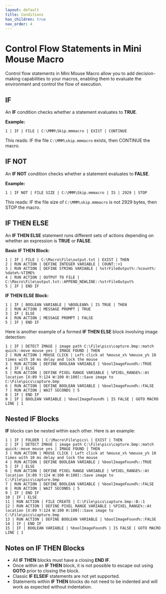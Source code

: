 ```yaml
---
layout: default
title: Conditions
has_children: true
nav_order: 4
---
```


# Control Flow Statements in Mini Mouse Macro

Control flow statements in Mini Mouse Macro allow you to add decision-making capabilities to your macros, enabling them to evaluate the environment and control the flow of execution.

## IF

An **IF** condition checks whether a statement evaluates to **TRUE**.

**Example:**

```
1 | IF | FILE | C:\MMM\Skip.mmmacro | EXIST | CONTINUE
```

This reads: IF the file `C:\MMM\skip.mmmacro` exists, then CONTINUE the macro.

## IF NOT

An **IF NOT** condition checks whether a statement evaluates to **FALSE**.

**Example:**

```
1 | IF NOT | FILE SIZE | C:\MMM\Skip.mmmacro | IS | 2929 | STOP
```

This reads: IF the file size of `C:\MMM\skip.mmmacro` is not 2929 bytes, then STOP the macro.

## IF THEN ELSE

An **IF THEN ELSE** statement runs different sets of actions depending on whether an expression is **TRUE** or **FALSE**.

**Basic IF THEN Block:**

```
1 | IF | FILE | C:\Macro\File\output.txt | EXIST | THEN
2 | RUN ACTION | DEFINE INTEGER VARIABLE | COUNT::+1
3 | RUN ACTION | DEFINE STRING VARIABLE | %strFileOutput%::%count%: %date%-%TIME%
4 | RUN ACTION | OUTPUT TO FILE | C:\Macro\File\output.txt::APPEND_NEWLINE::%strFileOutput%
5 | IF | END IF
```

**IF THEN ELSE Block:**

```
1 | IF | BOOLEAN VARIABLE | %BOOLEAN% | IS TRUE | THEN
2 | RUN ACTION | MESSAGE PROMPT | TRUE
3 | IF | ELSE
4 | RUN ACTION | MESSAGE PROMPT | FALSE
5 | IF | END IF
```

Here is another example of a formed **IF THEN ELSE** block involving image detection:

```
1 | IF | DETECT IMAGE | image path C:\File\pics\capture.bmp::match quick::move mouse yes | IMAGE FOUND | THEN
2 | RUN ACTION | MOUSE CLICK | Left click at %mouse_x% %mouse_y% 10 times with 10 ms delay and lock the mouse
3 | RUN ACTION | DEFINE BOOLEAN VARIABLE | %boolImageFound%::TRUE
4 | IF | ELSE
5 | RUN ACTION | DEFINE PIXEL RANGE VARIABLE | %PIXEL_RANGE%::At location [X:89 Y:124 W:100 H:100]::Save image to C:\File\pics\capture.bmp
6 | RUN ACTION | DEFINE BOOLEAN VARIABLE | %boolImageFound%::FALSE
7 | RUN ACTION | WAIT SECONDS | 5
8 | IF | END IF
9 | IF | BOOLEAN VARIABLE | %boolImageFound% | IS FALSE | GOTO MACRO LINE | 1
```

## Nested IF Blocks

**IF** blocks can be nested within each other. Here is an example:

```
1 | IF | FOLDER | C:\Macro\File\pics\ | EXIST | THEN
2 | IF | DETECT IMAGE | image path C:\File\pics\capture.bmp::match quick::move mouse yes | IMAGE FOUND | THEN
3 | RUN ACTION | MOUSE CLICK | Left click at %mouse_x% %mouse_y% 10 times with 10 ms delay and lock the mouse
4 | RUN ACTION | DEFINE BOOLEAN VARIABLE | %boolImageFound%::TRUE
5 | IF | ELSE
6 | RUN ACTION | DEFINE PIXEL RANGE VARIABLE | %PIXEL_RANGE%::At location [X:89 Y:124 W:100 H:100]::Save image to C:\File\pics\capture.bmp
7 | RUN ACTION | DEFINE BOOLEAN VARIABLE | %boolImageFound%::FALSE
8 | RUN ACTION | WAIT SECONDS | 5
9 | IF | END IF
10 | IF | ELSE
11 | RUN ACTION | FILE CREATE | C:\File\pics\capture.bmp::B::1
12 | RUN ACTION | DEFINE PIXEL RANGE VARIABLE | %PIXEL_RANGE%::At location [X:89 Y:124 W:100 H:100]::Save image to C:\File\pics\capture.bmp
13 | RUN ACTION | DEFINE BOOLEAN VARIABLE | %boolImageFound%::FALSE
14 | IF | END IF
15 | IF | BOOLEAN VARIABLE | %boolImageFound% | IS FALSE | GOTO MACRO LINE | 1
```

## Notes on IF THEN Blocks

- All **IF THEN** blocks must have a closing **END IF**.
- Once within an **IF THEN** block, it is not possible to escape out using **GOTO** prior to closing the block.
- Classic **IF ELSEIF** statements are not yet supported.
- Statements within **IF THEN** blocks do not need to be indented and will work as expected without indentation.

